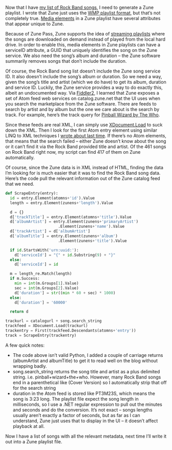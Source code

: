 Now that I have [my list of Rock Band
songs](http://devhawk.net/2008/11/27/IronPython+And+Linq+To+XML+Part+2+Screen+Scraping.aspx),
I need to generate a Zune playlist. I wrote that Zune just uses the [WMP
playlist format](http://msdn.microsoft.com/en-us/library/bb249686.aspx),
but that’s not completely true. [Media
elements](http://msdn.microsoft.com/en-us/library/bb262730(VS.85).aspx)
in a Zune playlist have several attributes that appear unique to Zune.

Because of Zune Pass, Zune supports the idea of [streaming
playlists](http://www.mjefferson.net/2008/04/03/zune-streaming-playlists/)
where the songs are downloaded on demand instead of played from the
local hard drive. In order to enable this, media elements in Zune
playlists can have a serviceID attribute, a GUID that uniquely
identifies the song on the Zune service. We also need the song’s album
and duration – the Zune software summarily removes songs that don’t
include the duration.

Of course, the Rock Band song list doesn’t include the Zune song service
ID. It also doesn’t include the song’s album or duration. So we need a
way, given the song’s title and artist (which we do have) to get its
album, duration and service ID. Luckily, the Zune service provides a way
to do exactly this, albeit an undocumented way. Via
[Fiddler2](http://www.fiddler2.com/fiddler2/), I learned that Zune
exposes a set of Atom feed web services on catalog.zune.net that the UI
uses when you search the marketplace from the Zune software. There are
feeds to search by artist and by album but the one we care about is the
search by track. For example, here’s the track query for [Pinball Wizard
by The
Who](http://catalog.zune.net/v1.2/music/track?q=pinball+wizard+the+who).

Since these feeds are real XML, I can simply use
[XDocument.Load](http://msdn.microsoft.com/library/system.xml.linq.xdocument.load.aspx)
to suck down the XML. Then I look for the first Atom entry element using
similar LINQ to XML techniques I [wrote about last
time](http://devhawk.net/2008/11/27/IronPython+And+Linq+To+XML+Part+2+Screen+Scraping.aspx).
If there’s no Atom elements, that means that the search failed – either
Zune doesn’t know about the song or it can’t find it via the Rock Band
provided title and artist. Of the 461 songs on Rock Band right now, my
script can find 417 of them on Zune automatically.

Of course, since the Zune data is in XML instead of HTML, finding the
data I’m looking for is much easier that it was to find the Rock Band
song data. Here’s the code pull the relevant information out of the Zune
catalog feed that we need.

``` python
def ScrapeEntry(entry):
  id = entry.Element(atomns+'id').Value  
  length = entry.Element(zunens+'length').Value  

  d = {}  
  d['trackTitle'] = entry.Element(atomns+'title').Value  
  d['albumArtist'] = entry.Element(zunens+'primaryArtist')
                       .Element(zunens+'name').Value  
  d['trackArtist'] = d['albumArtist']  
  d['albumTitle'] = entry.Element(zunens+'album')
                       .Element(zunens+'title').Value  

  if id.StartsWith('urn:uuid:'):  
    d['serviceId'] = "{" + id.Substring(9) + "}"  
  else:  
    d['serviceId'] = id  

  m = length_re.Match(length)  
  if m.Success:  
    min = int(m.Groups[1].Value)  
    sec = int(m.Groups[2].Value)  
    d['duration'] = str((min * 60 + sec) * 1000)  
  else:  
    d['duration'] = '60000'  

  return d  

trackurl = catalogurl + song.search_string
trackfeed = XDocument.Load(trackurl)  
trackentry = First(trackfeed.Descendants(atomns+'entry'))  
track = ScrapeEntry(trackentry)
```

A few quick notes:

-   The code above isn’t valid Python, I added a couple of carriage
    returns (albumArtist and albumTitle) to get it to read well on the
    blog without wrapping badly.
-   song.search\_string returns the song title and artist as a plus
    delimited string. i.e. pinball+wizard+the+who. However, many Rock
    Band songs end in a parenthetical like (Cover Version) so I
    automatically strip that off for the search string
-   duration in the Atom feed is stored like PT3M23S, which means the
    song is 3:23 long. The playlist file expect the song length in
    milliseconds, so I use a .NET regular expression to pull out the
    minutes and seconds and do the conversion. It’s not exact – songs
    lengths usually aren’t exactly a factor of seconds, but as far as I
    can understand, Zune just uses that to display in the UI – it
    doesn’t affect playback at all.

Now I have a list of songs with all the relevant metadata, next time
I’ll write it out into a Zune playlist file.
